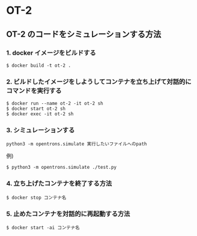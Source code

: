 # OT-2

## OT-2 のコードをシミュレーションする方法

### 1. docker イメージをビルドする

```shell
$ docker build -t ot-2 .
```

### 2. ビルドしたイメージをしようしてコンテナを立ち上げて対話的にコマンドを実行する

```shell
$ docker run --name ot-2 -it ot-2 sh
$ docker start ot-2 sh
$ docker exec -it ot-2 sh
```

### 3. シミュレーションする

```shell
python3 -m opentrons.simulate 実行したいファイルへのpath
```

例)

```shell
$ python3 -m opentrons.simulate ./test.py
```

### 4. 立ち上げたコンテナを終了する方法

```shell
$ docker stop コンテナ名
```

### 5. 止めたコンテナを対話的に再起動する方法

```shell
$ docker start -ai コンテナ名
```
